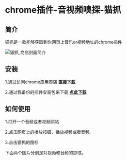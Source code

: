 # chrome插件-音视频嗅探-猫抓

## 简介

猫抓是一款能够获取到你网页上音乐or视频地址的chrome插件

![猫抓_商店封面简介]()

## 安装

1.通过访问chrome应用商店 [**直接下载**](https://chrome.google.com/webstore/detail/%E7%8C%AB%E6%8A%93/jfedfbgedapdagkghmgibemcoggfppbb)

2.通过我备份的插件安装包来下载 [**点此下载**](猫抓_1.0.15_0)

## 如何使用

1.打开一个音频或者视频网站

2.点击网页上的播放按钮，播放视频或者音频。

3.点击猫抓的图标

下面两个图片分别是对视频和音频的抓取。

